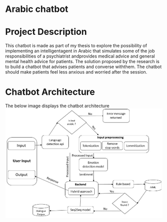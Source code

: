 # Arabic chatbot

# Project Description 
This chatbot is made as part of my thesis to explore the possibility of implementing an intelligentagent  in  Arabic  that
simulates  some  of  the  job  responsibilities  of  a  psychiatrist  andprovides  medical  advice  and  general  mental 
health  advice  for  patients. The  solution proposed by the research is to build a chatbot that advises patients and converse withthem. 
The chatbot should make patients feel less anxious and worried after the session.


# Chatbot Architecture 

The below image displays the chatbot architecture 
![Image of chatbot Architecture](static/media/chatbot-arch.jpg)

